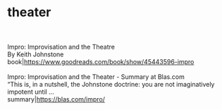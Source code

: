 # theater<br><br>

Impro: Improvisation and the Theatre<br>By Keith Johnstone<br>book|https://www.goodreads.com/book/show/45443596-impro<br><br>
Impro: Improvisation and the Theater - Summary at Blas.com<br>“This is, in a nutshell, the Johnstone doctrine: you are not imaginatively impotent until …<br>summary|https://blas.com/impro/<br><br>
